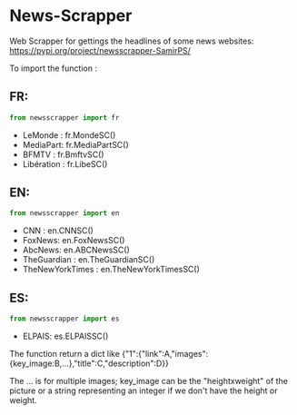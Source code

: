# News-Scrapper
Web Scrapper for gettings the headlines of some news websites: https://pypi.org/project/newsscrapper-SamirPS/

To import the function :
## FR:
```python
from newsscrapper import fr
```
* LeMonde : fr.MondeSC()
* MediaPart: fr.MediaPartSC()
* BFMTV : fr.BmftvSC()
* Libération : fr.LibeSC()


## EN:
```python
from newsscrapper import en
```
* CNN :  en.CNNSC()
* FoxNews: en.FoxNewsSC()
* AbcNews: en.ABCNewsSC()
* TheGuardian : en.TheGuardianSC()
* TheNewYorkTimes : en.TheNewYorkTimesSC()


## ES:
```python
from newsscrapper import es
```
* ELPAIS: es.ELPAISSC()

The function return a dict like {"1":{"link":A,"images":{key_image:B,...},"title":C,"description":D}}

The ... is for multiple images; key_image can be the "heightxweight" of the picture or a string representing an integer if we don't have the height or weight.